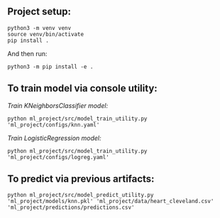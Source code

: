 ## Project setup:

<pre><code>python3 -m venv venv
source venv/bin/activate
pip install .</code></pre>

And then run:

<pre><code>python3 -m pip install -e .</code></pre>

## To train model via console utility:

<em>Train KNeighborsClassifier model:</em>

<pre><code>python ml_project/src/model_train_utility.py 'ml_project/configs/knn.yaml'</code></pre>

<em>Train LogisticRegression model:</em>

<pre><code>python ml_project/src/model_train_utility.py 'ml_project/configs/logreg.yaml'</code></pre>

## To predict via previous artifacts:

<pre><code>python ml_project/src/model_predict_utility.py 'ml_project/models/knn.pkl' 'ml_project/data/heart_cleveland.csv' 'ml_project/predictions/predictions.csv'</code></pre>
